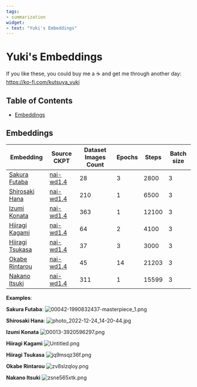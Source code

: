 ```yaml
---
tags:
- summarization
widget:
- text: "Yuki's Embeddings"
---
```


# Yuki's Embeddings
If you like these, you could buy me a ☕ and get me through another day: https://ko-fi.com/kutsuya_yuki

## Table of Contents
- [Embeddings](#embeddings)

## Embeddings
| Embedding                                                                                          | Source CKPT                                                                   | Dataset Images Count | Epochs | Steps | Batch size |
|----------------------------------------------------------------------------------------------------|-------------------------------------------------------------------------------|----------------------|--------|-------|------------|
| [Sakura Futaba](https://huggingface.co/Kutsuya/YukisEmbeddings/blob/main/sakura_futaba.pt)         | [nai-wd1.4](https://huggingface.co/Kutsuya/Yukis-Mixes/blob/main/nai-wd.ckpt) | 28                   | 3      | 2800  | 3          |
| [Shirosaki Hana](https://huggingface.co/Kutsuya/YukisEmbeddings/blob/main/shirosaki_hana.pt)       | [nai-wd1.4](https://huggingface.co/Kutsuya/Yukis-Mixes/blob/main/nai-wd.ckpt) | 210                  | 1      | 6500  | 3          |
| [Izumi Konata](https://huggingface.co/Kutsuya/YukisEmbeddings/blob/main/izumi-konata.tar.gz)       | [nai-wd1.4](https://huggingface.co/Kutsuya/Yukis-Mixes/blob/main/nai-wd.ckpt) | 363                  | 1      | 12100 | 3          |
| [Hiiragi Kagami](https://huggingface.co/Kutsuya/YukisEmbeddings/blob/main/hiiragi_kagami.tar.gz)   | [nai-wd1.4](https://huggingface.co/Kutsuya/Yukis-Mixes/blob/main/nai-wd.ckpt) | 64                   | 2      | 4100  | 3          |
| [Hiiragi Tsukasa](https://huggingface.co/Kutsuya/YukisEmbeddings/blob/main/hiiragi_tsukasa.tar.gz) | [nai-wd1.4](https://huggingface.co/Kutsuya/Yukis-Mixes/blob/main/nai-wd.ckpt) | 37                   | 3      | 3000  | 3          |
| [Okabe Rintarou](https://huggingface.co/Kutsuya/YukisEmbeddings/blob/main/okabe_rintarou.tar.gz)   | [nai-wd1.4](https://huggingface.co/Kutsuya/Yukis-Mixes/blob/main/nai-wd.ckpt) | 45                   | 14     | 21203 | 3          |
| [Nakano Itsuki](https://huggingface.co/Kutsuya/YukisEmbeddings/blob/main/nakano_itsuki.tar.gz)     | [nai-wd1.4](https://huggingface.co/Kutsuya/Yukis-Mixes/blob/main/nai-wd.ckpt) | 311                  | 1      | 15599 | 3          |

**Examples**:

**Sakura Futaba**:
![00042-1990832437-masterpiece_1.png](https://s3.amazonaws.com/moonup/production/uploads/1671922560308-63242cab487a03710ee5a1db.png)

**Shirosaki Hana**:
![photo_2022-12-24_14-20-44.jpg](https://s3.amazonaws.com/moonup/production/uploads/1671922595679-63242cab487a03710ee5a1db.jpeg)

**Izumi Konata**
![00013-3920596297.png](https://s3.amazonaws.com/moonup/production/uploads/1671929226456-63242cab487a03710ee5a1db.png)

**Hiiragi Kagami**
![Untitled.png](https://s3.amazonaws.com/moonup/production/uploads/1672001324561-63242cab487a03710ee5a1db.png)

**Hiiragi Tsukasa**
![jq9msqz36f.png](https://s3.amazonaws.com/moonup/production/uploads/1672008265526-63242cab487a03710ee5a1db.png)

**Okabe Rintarou**
![zv8slzqloy.png](https://s3.amazonaws.com/moonup/production/uploads/1672093558360-63242cab487a03710ee5a1db.png)

**Nakano Itsuki**
![zsne565xtk.png](https://s3.amazonaws.com/moonup/production/uploads/1672518789268-63242cab487a03710ee5a1db.png)

